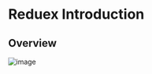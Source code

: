 # Reduex Introduction
## Overview
![image](https://github.com/zhangguanghuib/NewCommerceSDK/assets/14832260/eb98fc5a-1825-4d38-80eb-377156e2e30c)

